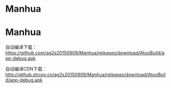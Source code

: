 # Manhua
# Manhua
自动编译下载：https://github.com/ag2s20150909/Manhua/releases/download/AtuoBuild/app-debug.apk


自动编译CDN下载：http://github.strcpy.cn/ag2s20150909/Manhua/releases/download/AtuoBuild/app-debug.apk
